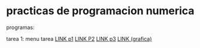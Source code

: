 # practicas de programacion numerica

programas:

tarea 1: 
menu tarea [LINK p1](https://github.com/yaelNanco/practicas-de-numerica/blob/main/iniciotarea1.m)
[LINK P2](https://github.com/yaelNanco/practicas-de-numerica/blob/main/multiplos_columna.m)
[LINK p3](https://github.com/yaelNanco/practicas-de-numerica/blob/main/multiplos_fila.m)
[LINK (grafica)](https://github.com/yaelNanco/practicas-de-numerica/blob/main/lagraficacion.m)



